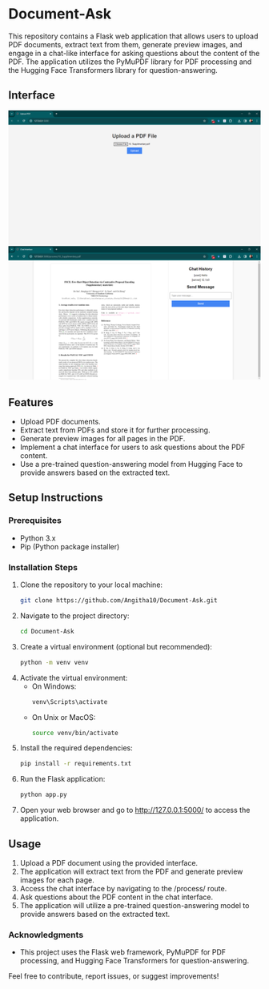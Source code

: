 # Document-Ask

This repository contains a Flask web application that allows users to upload PDF documents, extract text from them, generate preview images, and engage in a chat-like interface for asking questions about the content of the PDF. The application utilizes the PyMuPDF library for PDF processing and the Hugging Face Transformers library for question-answering.

## Interface

![Document-Ask Upload Interface](https://github.com/Angitha10/Document-Ask/blob/main/Upload_Page.png)
![Document-Ask Chat Interface](https://github.com/Angitha10/Document-Ask/blob/main/Chat_Page.png)

## Features
- Upload PDF documents.
- Extract text from PDFs and store it for further processing.
- Generate preview images for all pages in the PDF.
- Implement a chat interface for users to ask questions about the PDF content.
- Use a pre-trained question-answering model from Hugging Face to provide answers based on the extracted text.

## Setup Instructions

### Prerequisites
- Python 3.x
- Pip (Python package installer)

### Installation Steps

1. Clone the repository to your local machine:
   ```bash
   git clone https://github.com/Angitha10/Document-Ask.git
2. Navigate to the project directory:
    ```bash
    cd Document-Ask
3. Create a virtual environment (optional but recommended):
    ```bash
    python -m venv venv
4. Activate the virtual environment:
    - On Windows:
        ```bash
        venv\Scripts\activate
    - On Unix or MacOS:
        ```bash
        source venv/bin/activate
5. Install the required dependencies:
    ```bash
    pip install -r requirements.txt
6. Run the Flask application:
    ```bash
    python app.py
7. Open your web browser and go to http://127.0.0.1:5000/ to access the application.

## Usage
1. Upload a PDF document using the provided interface.
2. The application will extract text from the PDF and generate preview images for each page.
3. Access the chat interface by navigating to the /process/<filename> route.
4. Ask questions about the PDF content in the chat interface.
5. The application will utilize a pre-trained question-answering model to provide answers based on the extracted text.
### Acknowledgments
- This project uses the Flask web framework, PyMuPDF for PDF processing, and Hugging Face Transformers for question-answering.

Feel free to contribute, report issues, or suggest improvements!

